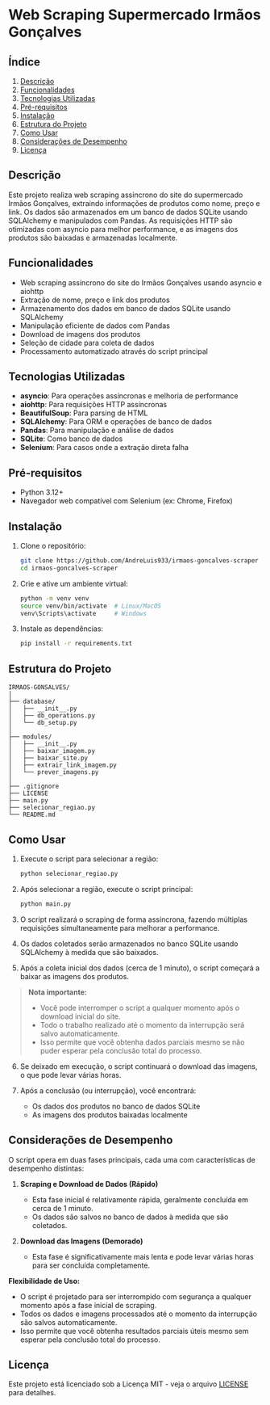 # Web Scraping Supermercado Irmãos Gonçalves

## Índice
1. [Descrição](#descrição)
2. [Funcionalidades](#funcionalidades)
3. [Tecnologias Utilizadas](#tecnologias-utilizadas)
4. [Pré-requisitos](#pré-requisitos)
5. [Instalação](#instalação)
6. [Estrutura do Projeto](#estrutura-do-projeto)
7. [Como Usar](#como-usar)
8. [Considerações de Desempenho](#considerações-de-desempenho)
9. [Licença](#licença)

## Descrição
Este projeto realiza web scraping assíncrono do site do supermercado Irmãos Gonçalves, extraindo informações de produtos como nome, preço e link. Os dados são armazenados em um banco de dados SQLite usando SQLAlchemy e manipulados com Pandas. As requisições HTTP são otimizadas com asyncio para melhor performance, e as imagens dos produtos são baixadas e armazenadas localmente.

## Funcionalidades
- Web scraping assíncrono do site do Irmãos Gonçalves usando asyncio e aiohttp
- Extração de nome, preço e link dos produtos
- Armazenamento dos dados em banco de dados SQLite usando SQLAlchemy
- Manipulação eficiente de dados com Pandas
- Download de imagens dos produtos
- Seleção de cidade para coleta de dados
- Processamento automatizado através do script principal

## Tecnologias Utilizadas
- **asyncio**: Para operações assíncronas e melhoria de performance
- **aiohttp**: Para requisições HTTP assíncronas
- **BeautifulSoup**: Para parsing de HTML
- **SQLAlchemy**: Para ORM e operações de banco de dados
- **Pandas**: Para manipulação e análise de dados
- **SQLite**: Como banco de dados
- **Selenium**: Para casos onde a extração direta falha

## Pré-requisitos
- Python 3.12+
- Navegador web compatível com Selenium (ex: Chrome, Firefox)

## Instalação
1. Clone o repositório:
   ```bash
   git clone https://github.com/AndreLuis933/irmaos-goncalves-scraper
   cd irmaos-goncalves-scraper
   ```

2. Crie e ative um ambiente virtual:
   ```bash
   python -m venv venv
   source venv/bin/activate  # Linux/MacOS
   venv\Scripts\activate     # Windows
   ```

3. Instale as dependências:
   ```bash
   pip install -r requirements.txt
   ```

## Estrutura do Projeto
```
IRMAOS-GONSALVES/
│
├── database/
│   ├── __init__.py
│   ├── db_operations.py
│   └── db_setup.py
│
├── modules/
│   ├── __init__.py
│   ├── baixar_imagem.py
│   ├── baixar_site.py
│   ├── extrair_link_imagem.py
│   └── prever_imagens.py
│
├── .gitignore
├── LICENSE
├── main.py
├── selecionar_regiao.py
└── README.md
```

## Como Usar
1. Execute o script para selecionar a região:
   ```bash
   python selecionar_regiao.py
   ```

2. Após selecionar a região, execute o script principal:
   ```bash
   python main.py
   ```

3. O script realizará o scraping de forma assíncrona, fazendo múltiplas requisições simultaneamente para melhorar a performance.

4. Os dados coletados serão armazenados no banco SQLite usando SQLAlchemy à medida que são baixados.

5. Após a coleta inicial dos dados (cerca de 1 minuto), o script começará a baixar as imagens dos produtos.

> **Nota importante:**
> - Você pode interromper o script a qualquer momento após o download inicial do site.
> - Todo o trabalho realizado até o momento da interrupção será salvo automaticamente.
> - Isso permite que você obtenha dados parciais mesmo se não puder esperar pela conclusão total do processo.

6. Se deixado em execução, o script continuará o download das imagens, o que pode levar várias horas.

7. Após a conclusão (ou interrupção), você encontrará:
   - Os dados dos produtos no banco de dados SQLite
   - As imagens dos produtos baixadas localmente

## Considerações de Desempenho

O script opera em duas fases principais, cada uma com características de desempenho distintas:

1. **Scraping e Download de Dados (Rápido)**
   - Esta fase inicial é relativamente rápida, geralmente concluída em cerca de 1 minuto.
   - Os dados são salvos no banco de dados à medida que são coletados.

2. **Download das Imagens (Demorado)**
   - Esta fase é significativamente mais lenta e pode levar várias horas para ser concluída completamente.

**Flexibilidade de Uso:**
- O script é projetado para ser interrompido com segurança a qualquer momento após a fase inicial de scraping.
- Todos os dados e imagens processados até o momento da interrupção são salvos automaticamente.
- Isso permite que você obtenha resultados parciais úteis mesmo sem esperar pela conclusão total do processo.

## Licença
Este projeto está licenciado sob a Licença MIT - veja o arquivo [LICENSE](LICENSE) para detalhes.
